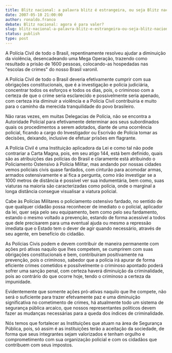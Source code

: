 ```yaml
---
title: Blitz nacional: a palavra blitz é estrangeira, ou seja Blitz nacional "prá inglês ver"
date: 2007-05-10 21:00:00
author: ronaldo.franco
debate: Blitz nacional: agora é para valer?
slug: blitz-nacional-a-palavra-blitz-e-estrangeira-ou-seja-blitz-nacional-pra-ingles-ver
status: publish 
type: post
---
```


A Polícia Civil de todo o Brasil, repentinamente resolveu ajudar a diminuição da violência, desencadeando uma Mega Operação, trazendo como resultado a prisão de 1600 pessoas, colocando-as hospedadas nas "escolas de crimes" do nosso Brasil varonil.  

A Polícia Civil de todo o Brasil deveria efetivamente cumprir com sua obrigações constitucionais, que é a investigação e polícia judiciária, concentrar todos os esforços e todos os dias, pois, o criminoso com a certeza de que o crime seria esclarecido e possivelmente seria apenado, com certeza iria diminuir a violência e a Polícia Civil contribuiria e muito para o caminho da merecida tranquilidade do povo brasileiro.  

Não raras vezes, em muitas Delegacias de Polícia, não se encontra a Autoridade Policial para efetivamente determinar aos seus subordinados quais os procedimentos a serem adotados, diante de uma ocorrência policial, ficando a cargo do Investigador ou Escrivão de Polícia tomar as decisões, deixando, inclusive de efetuar prisões em flagrante.  

A Polícia Civil é uma Instituição aplicadora da Lei e como tal não pode contrariar a Carta Magna, pois, em seu atigo 144, está bem definido, quais são as atribuições das polícias do Brasil e claramente está atribuindo o Policiamento Ostensivo à Polícia Militar, mas andando por nossas cidades vemos policiais civis quase fardados, com cinturão para acomodar armas, armados ostensivamente e aí fica a pergunta, como irão investigar se a 1000 metros de distância é possível ver sua indumentária, bem como, suas viaturas na maioria são caracterizadas como polícia, onde o marginal a longa distância consegue visualisar a viatura policial.  

Cabe às Polícias Militares o policiamento ostensivo fardado, no sentido de que qualquer cidadão possa reconhecer de imediato o o policial, aplicador da lei, quer seja pelo seu equipamento, bem como pelo seu fardamento, estando o mesmo voltado a prevenção, estando de forma acessível a todos que dele precisarem para uma eventual ajuda ou mesmo a repressão imediata que o Estado tem o dever de agir quando necessário, através de seu agente, em benefício do cidadão.  

As Polícias Civis podem e devem contribuir de maneira permanente com ações pró ativas naquilo que lhes competem, se cumprirem com suas obrigações constitucionais e bem, contribuiram positivamente na prevenção, pois o criminoso, sabedor que a polícia irá apurar de forma eficiente crimes cometidos e possilvelmente o criminoso apontado poderá sofrer uma sanção penal, com certeza haverá diminuição da criminalidade, pois ao contrário do que ocorre hoje, tendo o criminoso a certeza da impunidade.  

Evidentemente que somente ações pró-ativas naquilo que lhe compete, não será o suficiente para trazer efetvamente paz e uma diminuição significativa no cometimento de crimes, há atualmente todo um sistema de segurança pública arcaíco, que nossos representantes políticos devem fazer as mudanças necessárias para a queda dos índices de criminalidade.  

Nós temos que fortalecer as Instituições que atuam na àrea de Segurança Pública, pois, só assim é as instituições terão a aceitação da sociedade, de forma que seus integrantes sejam valorizados e tenham orgulho e comprometimento com sua organização policial e com os cidadãos que contribuem com seus impostos.

